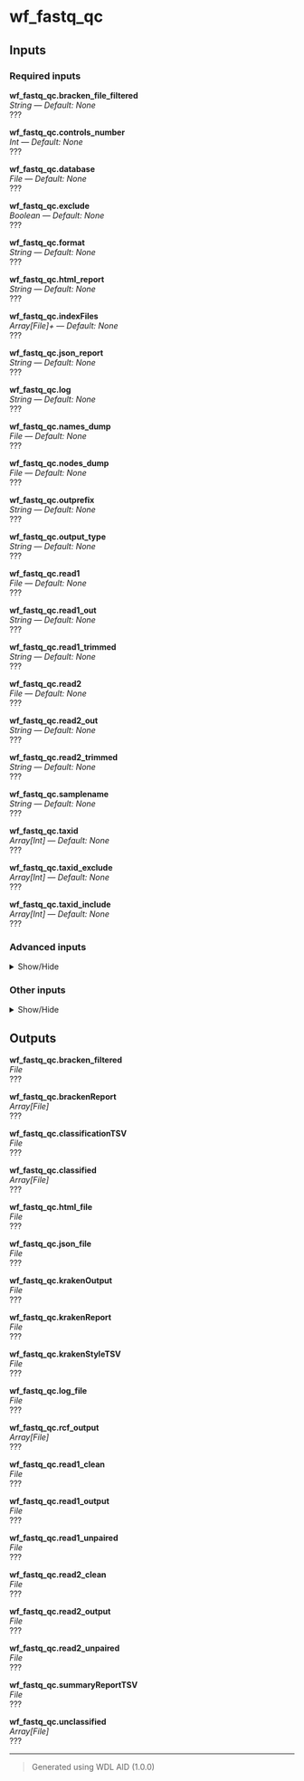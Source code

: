 # wf_fastq_qc


## Inputs

### Required inputs
<p name="wf_fastq_qc.bracken_file_filtered">
        <b>wf_fastq_qc.bracken_file_filtered</b><br />
        <i>String &mdash; Default: None</i><br />
        ???
</p>
<p name="wf_fastq_qc.controls_number">
        <b>wf_fastq_qc.controls_number</b><br />
        <i>Int &mdash; Default: None</i><br />
        ???
</p>
<p name="wf_fastq_qc.database">
        <b>wf_fastq_qc.database</b><br />
        <i>File &mdash; Default: None</i><br />
        ???
</p>
<p name="wf_fastq_qc.exclude">
        <b>wf_fastq_qc.exclude</b><br />
        <i>Boolean &mdash; Default: None</i><br />
        ???
</p>
<p name="wf_fastq_qc.format">
        <b>wf_fastq_qc.format</b><br />
        <i>String &mdash; Default: None</i><br />
        ???
</p>
<p name="wf_fastq_qc.html_report">
        <b>wf_fastq_qc.html_report</b><br />
        <i>String &mdash; Default: None</i><br />
        ???
</p>
<p name="wf_fastq_qc.indexFiles">
        <b>wf_fastq_qc.indexFiles</b><br />
        <i>Array[File]+ &mdash; Default: None</i><br />
        ???
</p>
<p name="wf_fastq_qc.json_report">
        <b>wf_fastq_qc.json_report</b><br />
        <i>String &mdash; Default: None</i><br />
        ???
</p>
<p name="wf_fastq_qc.log">
        <b>wf_fastq_qc.log</b><br />
        <i>String &mdash; Default: None</i><br />
        ???
</p>
<p name="wf_fastq_qc.names_dump">
        <b>wf_fastq_qc.names_dump</b><br />
        <i>File &mdash; Default: None</i><br />
        ???
</p>
<p name="wf_fastq_qc.nodes_dump">
        <b>wf_fastq_qc.nodes_dump</b><br />
        <i>File &mdash; Default: None</i><br />
        ???
</p>
<p name="wf_fastq_qc.outprefix">
        <b>wf_fastq_qc.outprefix</b><br />
        <i>String &mdash; Default: None</i><br />
        ???
</p>
<p name="wf_fastq_qc.output_type">
        <b>wf_fastq_qc.output_type</b><br />
        <i>String &mdash; Default: None</i><br />
        ???
</p>
<p name="wf_fastq_qc.read1">
        <b>wf_fastq_qc.read1</b><br />
        <i>File &mdash; Default: None</i><br />
        ???
</p>
<p name="wf_fastq_qc.read1_out">
        <b>wf_fastq_qc.read1_out</b><br />
        <i>String &mdash; Default: None</i><br />
        ???
</p>
<p name="wf_fastq_qc.read1_trimmed">
        <b>wf_fastq_qc.read1_trimmed</b><br />
        <i>String &mdash; Default: None</i><br />
        ???
</p>
<p name="wf_fastq_qc.read2">
        <b>wf_fastq_qc.read2</b><br />
        <i>File &mdash; Default: None</i><br />
        ???
</p>
<p name="wf_fastq_qc.read2_out">
        <b>wf_fastq_qc.read2_out</b><br />
        <i>String &mdash; Default: None</i><br />
        ???
</p>
<p name="wf_fastq_qc.read2_trimmed">
        <b>wf_fastq_qc.read2_trimmed</b><br />
        <i>String &mdash; Default: None</i><br />
        ???
</p>
<p name="wf_fastq_qc.samplename">
        <b>wf_fastq_qc.samplename</b><br />
        <i>String &mdash; Default: None</i><br />
        ???
</p>
<p name="wf_fastq_qc.taxid">
        <b>wf_fastq_qc.taxid</b><br />
        <i>Array[Int] &mdash; Default: None</i><br />
        ???
</p>
<p name="wf_fastq_qc.taxid_exclude">
        <b>wf_fastq_qc.taxid_exclude</b><br />
        <i>Array[Int] &mdash; Default: None</i><br />
        ???
</p>
<p name="wf_fastq_qc.taxid_include">
        <b>wf_fastq_qc.taxid_include</b><br />
        <i>Array[Int] &mdash; Default: None</i><br />
        ???
</p>

### Advanced inputs
<details>
<summary> Show/Hide </summary>
<p name="wf_fastq_qc.wf_centrifuge.task_centrifuge.docker">
        <b>wf_fastq_qc.wf_centrifuge.task_centrifuge.docker</b><br />
        <i>String &mdash; Default: "dbest/centrifuge:v1.0.4"</i><br />
        The docker image used for this task. Changing this may result in errors which the developers may choose not to address.
</p>
<p name="wf_fastq_qc.wf_kraken2.task_kraken2.docker">
        <b>wf_fastq_qc.wf_kraken2.task_kraken2.docker</b><br />
        <i>String &mdash; Default: "staphb/kraken2:2.1.3"</i><br />
        The docker image used for this task. Changing this may result in errors which the developers may choose not to address.
</p>
</details>

### Other inputs
<details>
<summary> Show/Hide </summary>
<p name="wf_fastq_qc.adapter_fasta">
        <b>wf_fastq_qc.adapter_fasta</b><br />
        <i>File? &mdash; Default: None</i><br />
        ???
</p>
<p name="wf_fastq_qc.disk_multiplier">
        <b>wf_fastq_qc.disk_multiplier</b><br />
        <i>Int &mdash; Default: 20</i><br />
        ???
</p>
<p name="wf_fastq_qc.disk_size">
        <b>wf_fastq_qc.disk_size</b><br />
        <i>Int &mdash; Default: 100</i><br />
        ???
</p>
<p name="wf_fastq_qc.memory">
        <b>wf_fastq_qc.memory</b><br />
        <i>String &mdash; Default: "250GB"</i><br />
        ???
</p>
<p name="wf_fastq_qc.read_length">
        <b>wf_fastq_qc.read_length</b><br />
        <i>Int &mdash; Default: 150</i><br />
        ???
</p>
<p name="wf_fastq_qc.task_extract_kraken_reads.disk_size">
        <b>wf_fastq_qc.task_extract_kraken_reads.disk_size</b><br />
        <i>String &mdash; Default: "100"</i><br />
        ???
</p>
<p name="wf_fastq_qc.task_extract_kraken_reads.docker">
        <b>wf_fastq_qc.task_extract_kraken_reads.docker</b><br />
        <i>String &mdash; Default: "dbest/krakentools:v1.2"</i><br />
        ???
</p>
<p name="wf_fastq_qc.task_extract_kraken_reads.memory">
        <b>wf_fastq_qc.task_extract_kraken_reads.memory</b><br />
        <i>String &mdash; Default: "10GB"</i><br />
        ???
</p>
<p name="wf_fastq_qc.task_fastp.average_qual">
        <b>wf_fastq_qc.task_fastp.average_qual</b><br />
        <i>Int &mdash; Default: 10</i><br />
        ???
</p>
<p name="wf_fastq_qc.task_fastp.cut_mean_quality">
        <b>wf_fastq_qc.task_fastp.cut_mean_quality</b><br />
        <i>Int &mdash; Default: 20</i><br />
        ???
</p>
<p name="wf_fastq_qc.task_fastp.cut_window_size">
        <b>wf_fastq_qc.task_fastp.cut_window_size</b><br />
        <i>Int &mdash; Default: 4</i><br />
        ???
</p>
<p name="wf_fastq_qc.task_fastp.deduplication">
        <b>wf_fastq_qc.task_fastp.deduplication</b><br />
        <i>Boolean &mdash; Default: false</i><br />
        ???
</p>
<p name="wf_fastq_qc.task_fastp.docker">
        <b>wf_fastq_qc.task_fastp.docker</b><br />
        <i>String &mdash; Default: "dbest/fastp:v0.23.4"</i><br />
        ???
</p>
<p name="wf_fastq_qc.task_fastp.low_complexity_threshold">
        <b>wf_fastq_qc.task_fastp.low_complexity_threshold</b><br />
        <i>Int &mdash; Default: 30</i><br />
        ???
</p>
<p name="wf_fastq_qc.task_fastp.memory">
        <b>wf_fastq_qc.task_fastp.memory</b><br />
        <i>String &mdash; Default: "12GB"</i><br />
        ???
</p>
<p name="wf_fastq_qc.task_fastp.min_read_length">
        <b>wf_fastq_qc.task_fastp.min_read_length</b><br />
        <i>Int &mdash; Default: 50</i><br />
        ???
</p>
<p name="wf_fastq_qc.task_fastp.n_base_limit">
        <b>wf_fastq_qc.task_fastp.n_base_limit</b><br />
        <i>Int &mdash; Default: 5</i><br />
        ???
</p>
<p name="wf_fastq_qc.task_fastp.overrepresentation_analysis">
        <b>wf_fastq_qc.task_fastp.overrepresentation_analysis</b><br />
        <i>Boolean &mdash; Default: false</i><br />
        ???
</p>
<p name="wf_fastq_qc.task_fastp.poly_x_min_len">
        <b>wf_fastq_qc.task_fastp.poly_x_min_len</b><br />
        <i>Int &mdash; Default: 10</i><br />
        ???
</p>
<p name="wf_fastq_qc.task_fastp.verbose">
        <b>wf_fastq_qc.task_fastp.verbose</b><br />
        <i>Boolean &mdash; Default: false</i><br />
        ???
</p>
<p name="wf_fastq_qc.task_filter_bracken_output.disk_size">
        <b>wf_fastq_qc.task_filter_bracken_output.disk_size</b><br />
        <i>String &mdash; Default: "100"</i><br />
        ???
</p>
<p name="wf_fastq_qc.task_filter_bracken_output.docker">
        <b>wf_fastq_qc.task_filter_bracken_output.docker</b><br />
        <i>String &mdash; Default: "dbest/krakentools:v1.2"</i><br />
        ???
</p>
<p name="wf_fastq_qc.task_filter_bracken_output.memory">
        <b>wf_fastq_qc.task_filter_bracken_output.memory</b><br />
        <i>String &mdash; Default: "10GB"</i><br />
        ???
</p>
<p name="wf_fastq_qc.task_recentrifuge.docker_image">
        <b>wf_fastq_qc.task_recentrifuge.docker_image</b><br />
        <i>String &mdash; Default: "dbest/recentrifuge:v1.14.1"</i><br />
        ???
</p>
<p name="wf_fastq_qc.threads">
        <b>wf_fastq_qc.threads</b><br />
        <i>Int &mdash; Default: 1</i><br />
        ???
</p>
<p name="wf_fastq_qc.threshold">
        <b>wf_fastq_qc.threshold</b><br />
        <i>Int &mdash; Default: 10</i><br />
        ???
</p>
<p name="wf_fastq_qc.wf_centrifuge.task_kreport.docker">
        <b>wf_fastq_qc.wf_centrifuge.task_kreport.docker</b><br />
        <i>String &mdash; Default: "dbest/centrifuge:v1.0.4"</i><br />
        ???
</p>
<p name="wf_fastq_qc.wf_kraken2.task_bracken.docker">
        <b>wf_fastq_qc.wf_kraken2.task_bracken.docker</b><br />
        <i>String &mdash; Default: "staphb/bracken:2.9"</i><br />
        ???
</p>
<p name="wf_fastq_qc.wf_kraken2.task_kraken2.minimum_base_quality">
        <b>wf_fastq_qc.wf_kraken2.task_kraken2.minimum_base_quality</b><br />
        <i>Int &mdash; Default: 20</i><br />
        ???
</p>
</details>

## Outputs
<p name="wf_fastq_qc.bracken_filtered">
        <b>wf_fastq_qc.bracken_filtered</b><br />
        <i>File</i><br />
        ???
</p>
<p name="wf_fastq_qc.brackenReport">
        <b>wf_fastq_qc.brackenReport</b><br />
        <i>Array[File]</i><br />
        ???
</p>
<p name="wf_fastq_qc.classificationTSV">
        <b>wf_fastq_qc.classificationTSV</b><br />
        <i>File</i><br />
        ???
</p>
<p name="wf_fastq_qc.classified">
        <b>wf_fastq_qc.classified</b><br />
        <i>Array[File]</i><br />
        ???
</p>
<p name="wf_fastq_qc.html_file">
        <b>wf_fastq_qc.html_file</b><br />
        <i>File</i><br />
        ???
</p>
<p name="wf_fastq_qc.json_file">
        <b>wf_fastq_qc.json_file</b><br />
        <i>File</i><br />
        ???
</p>
<p name="wf_fastq_qc.krakenOutput">
        <b>wf_fastq_qc.krakenOutput</b><br />
        <i>File</i><br />
        ???
</p>
<p name="wf_fastq_qc.krakenReport">
        <b>wf_fastq_qc.krakenReport</b><br />
        <i>File</i><br />
        ???
</p>
<p name="wf_fastq_qc.krakenStyleTSV">
        <b>wf_fastq_qc.krakenStyleTSV</b><br />
        <i>File</i><br />
        ???
</p>
<p name="wf_fastq_qc.log_file">
        <b>wf_fastq_qc.log_file</b><br />
        <i>File</i><br />
        ???
</p>
<p name="wf_fastq_qc.rcf_output">
        <b>wf_fastq_qc.rcf_output</b><br />
        <i>Array[File]</i><br />
        ???
</p>
<p name="wf_fastq_qc.read1_clean">
        <b>wf_fastq_qc.read1_clean</b><br />
        <i>File</i><br />
        ???
</p>
<p name="wf_fastq_qc.read1_output">
        <b>wf_fastq_qc.read1_output</b><br />
        <i>File</i><br />
        ???
</p>
<p name="wf_fastq_qc.read1_unpaired">
        <b>wf_fastq_qc.read1_unpaired</b><br />
        <i>File</i><br />
        ???
</p>
<p name="wf_fastq_qc.read2_clean">
        <b>wf_fastq_qc.read2_clean</b><br />
        <i>File</i><br />
        ???
</p>
<p name="wf_fastq_qc.read2_output">
        <b>wf_fastq_qc.read2_output</b><br />
        <i>File</i><br />
        ???
</p>
<p name="wf_fastq_qc.read2_unpaired">
        <b>wf_fastq_qc.read2_unpaired</b><br />
        <i>File</i><br />
        ???
</p>
<p name="wf_fastq_qc.summaryReportTSV">
        <b>wf_fastq_qc.summaryReportTSV</b><br />
        <i>File</i><br />
        ???
</p>
<p name="wf_fastq_qc.unclassified">
        <b>wf_fastq_qc.unclassified</b><br />
        <i>Array[File]</i><br />
        ???
</p>

<hr />

> Generated using WDL AID (1.0.0)
